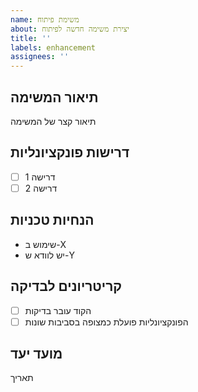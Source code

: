 ```yaml
---
name: משימת פיתוח
about: יצירת משימה חדשה לפיתוח
title: ''
labels: enhancement
assignees: ''
---
```


## תיאור המשימה
תיאור קצר של המשימה

## דרישות פונקציונליות
- [ ] דרישה 1
- [ ] דרישה 2

## הנחיות טכניות
- שימוש ב-X
- יש לוודא ש-Y

## קריטריונים לבדיקה
- [ ] הקוד עובר בדיקות
- [ ] הפונקציונליות פועלת כמצופה בסביבות שונות

## מועד יעד
תאריך
